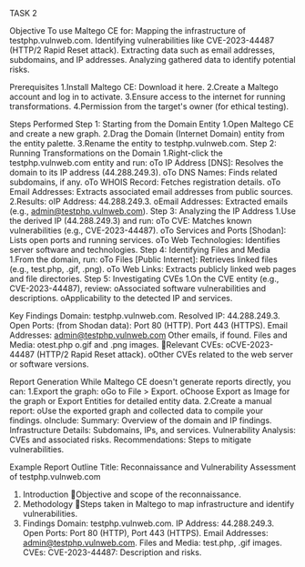 TASK 2


Objective
To use Maltego CE for:
Mapping the infrastructure of testphp.vulnweb.com.
Identifying vulnerabilities like CVE-2023-44487 (HTTP/2 Rapid Reset attack).
Extracting data such as email addresses, subdomains, and IP addresses.
Analyzing gathered data to identify potential risks.

Prerequisites
1.Install Maltego CE: Download it here.
2.Create a Maltego account and log in to activate.
3.Ensure access to the internet for running transformations.
4.Permission from the target's owner (for ethical testing).

Steps Performed
Step 1: Starting from the Domain Entity
1.Open Maltego CE and create a new graph.
2.Drag the Domain (Internet Domain) entity from the entity palette.
3.Rename the entity to testphp.vulnweb.com.
Step 2: Running Transformations on the Domain
1.Right-click the testphp.vulnweb.com entity and run:
oTo IP Address [DNS]: Resolves the domain to its IP address (44.288.249.3).
oTo DNS Names: Finds related subdomains, if any.
oTo WHOIS Record: Fetches registration details.
oTo Email Addresses: Extracts associated email addresses from public sources.
2.Results:
oIP Address: 44.288.249.3.
oEmail Addresses: Extracted emails (e.g., admin@testphp.vulnweb.com).
Step 3: Analyzing the IP Address
1.Use the derived IP (44.288.249.3) and run:
oTo CVE: Matches known vulnerabilities (e.g., CVE-2023-44487).
oTo Services and Ports [Shodan]: Lists open ports and running services.
oTo Web Technologies: Identifies server software and technologies.
Step 4: Identifying Files and Media
1.From the domain, run:
oTo Files [Public Internet]: Retrieves linked files (e.g., test.php, .gif, .png).
oTo Web Links: Extracts publicly linked web pages and file directories.
Step 5: Investigating CVEs
1.On the CVE entity (e.g., CVE-2023-44487), review:
oAssociated software vulnerabilities and descriptions.
oApplicability to the detected IP and services.

Key Findings
Domain: testphp.vulnweb.com.
Resolved IP: 44.288.249.3.
Open Ports: (from Shodan data):
Port 80 (HTTP).
Port 443 (HTTPS).
Email Addresses:
admin@testphp.vulnweb.com
Other emails, if found.
Files and Media:
otest.php
o.gif and .png images.
Relevant CVEs:
oCVE-2023-44487 (HTTP/2 Rapid Reset attack).
oOther CVEs related to the web server or software versions.

Report Generation
While Maltego CE doesn't generate reports directly, you can:
1.Export the graph:
oGo to File > Export.
oChoose Export as Image for the graph or Export Entities for detailed entity data.
2.Create a manual report:
oUse the exported graph and collected data to compile your findings.
oInclude:
Summary: Overview of the domain and IP findings.
Infrastructure Details: Subdomains, IPs, and services.
Vulnerability Analysis: CVEs and associated risks.
Recommendations: Steps to mitigate vulnerabilities.

Example Report Outline
Title: Reconnaissance and Vulnerability Assessment of testphp.vulnweb.com
1. Introduction
Objective and scope of the reconnaissance.
2. Methodology
Steps taken in Maltego to map infrastructure and identify vulnerabilities.
3. Findings
Domain: testphp.vulnweb.com.
IP Address: 44.288.249.3.
Open Ports: Port 80 (HTTP), Port 443 (HTTPS).
Email Addresses: admin@testphp.vulnweb.com.
Files and Media: test.php, .gif images.
CVEs:
CVE-2023-44487: Description and risks.
